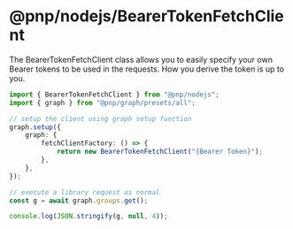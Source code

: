 # @pnp/nodejs/BearerTokenFetchClient

The BearerTokenFetchClient class allows you to easily specify your own Bearer tokens to be used in the requests. How you derive the token is up to you.

```TypeScript
import { BearerTokenFetchClient } from "@pnp/nodejs";
import { graph } from "@pnp/graph/presets/all";

// setup the client using graph setup function
graph.setup({
    graph: {
        fetchClientFactory: () => {
            return new BearerTokenFetchClient("{Bearer Token}");
        },
    },
});

// execute a library request as normal
const g = await graph.groups.get();

console.log(JSON.stringify(g, null, 4));
```
